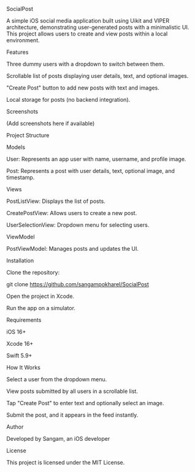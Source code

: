 SocialPost

A simple iOS social media application built using Uikit and VIPER architecture, demonstrating user-generated posts with a minimalistic UI. This project allows users to create and view posts within a local environment.

Features

Three dummy users with a dropdown to switch between them.

Scrollable list of posts displaying user details, text, and optional images.

"Create Post" button to add new posts with text and images.

Local storage for posts (no backend integration).

Screenshots

(Add screenshots here if available)

Project Structure

Models

User: Represents an app user with name, username, and profile image.

Post: Represents a post with user details, text, optional image, and timestamp.

Views

PostListView: Displays the list of posts.

CreatePostView: Allows users to create a new post.

UserSelectionView: Dropdown menu for selecting users.

ViewModel

PostViewModel: Manages posts and updates the UI.

Installation

Clone the repository:

git clone https://github.com/sangampokharel/SocialPost

Open the project in Xcode.

Run the app on a simulator.

Requirements

iOS 16+

Xcode 16+

Swift 5.9+

How It Works

Select a user from the dropdown menu.

View posts submitted by all users in a scrollable list.

Tap "Create Post" to enter text and optionally select an image.

Submit the post, and it appears in the feed instantly.


Author

Developed by Sangam, an iOS developer 

License

This project is licensed under the MIT License.
